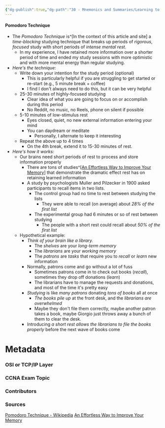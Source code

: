 ```yaml
---
{"dg-publish":true,"dg-path":"30 - Mnemonics and Summaries/Learning to Study/Pomodoro Technique.md","permalink":"/30-mnemonics-and-summaries/learning-to-study/pomodoro-technique/"}
---
```


#### Pomodoro Technique
- The *Pomodoro Technique* is^[In the context of this article and site] a *time-blocking* studying technique that breaks up periods of *rigorous*, *focused* study with short periods of *intense mental rest*.
	- In my experience, I have retained more information over a shorter period of time and ended my study sessions with more optimistic and with more mental energy than regular studying.
- *Here's the technique:*
	- Write down your intention for the study period (optional)
		- This is particularly helpful if you are struggling to get started or re-start (e.g., 5 minute break + coffee)
		- I find I don't always need to do this, but it can be very helpful
	- 25-30 minutes of highly-focused studying
		- Clear idea of what you are going to focus on or accomplish during this period
		- No Reddit, no music, no Reels, phone on silent if possible
	- 5-10 minutes of low-stimulus rest
		- Eyes closed, quiet, no new external information entering your mind
		- You can daydream or meditate
			- Personally, I alternate to keep it interesting
	- Repeat the above up to 4 times
		- On the 4th break, extend it to 15-30 minutes of rest.
- *Here's how it works:*
	- Our brains need short periods of rest to process and store information properly
		- There are tons of studies^[[An Effortless Way to Improve Your Memory](https://getpocket.com/explore/item/an-effortless-way-to-improve-your-memory)] that demonstrate the dramatic effect rest has on retaining learned information
		- A study by psychologists Muller and Pilzecker in 1900 asked participants to recall items in two lists.
			- The control group had no time to rest between studying the lists
				- They were able to recall (on average) about *28% of the first list*
			- The experimental group had 6 minutes or so of rest between studying
				- The people with a short rest could recall about *50% of the first list*
	- Hypothetical example: 
		- *Think of your brain like a library.*
			- The *shelves* are your *long-term memory*
			- The *librarians* are your *working memory*
			- The *patrons* are *tasks* that require you to *recall* or *learn* new information
		- Normally, patrons come and go without a lot of fuss
			- Sometimes patrons come in to check out books (*recall*), sometimes they drop off donations (*learn*)
			- The librarians have to manage the requests and donations, and most of the time it's pretty easy
		- *Studying* is like *many patrons* donating *tons of books* all at once
			- *The books pile up* at the front desk, and the *librarians are overwhelmed*
			- Maybe they don't file them correctly, maybe another patron takes a book, maybe Giorgio just throws away a bunch of them to clear the desk.
		- Introducing *a short rest allows the librarians to file the books properly* before the next wave of books come




# Metadata
### OSI or TCP/IP Layer

### CCNA Exam Topic

### Contributors

### Sources
[Pomodoro Technique - Wikipedia](https://en.wikipedia.org/wiki/Pomodoro_Technique)
[An Effortless Way to Improve Your Memory](https://getpocket.com/explore/item/an-effortless-way-to-improve-your-memory)